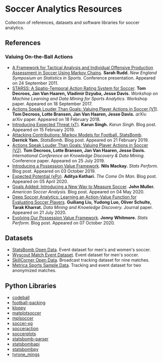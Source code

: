 # Soccer Analytics Resources

Collection of references, datasets and software libraries for soccer analytics.

## References

### Valuing On-the-Ball Actions
* [A Framework for Tactical Analysis and Individual Offensive Production Assessment in Soccer Using Markov Chains](http://nessis.org/nessis11/rudd.pdf). **Sarah Rudd.** *New England Symposium on Statistics in Sports.* Conference presentation. Appeared on 24 September 2011.
* [STARSS: A Spatio-Temporal Action Rating System for Soccer](https://lirias.kuleuven.be/retrieve/465691). **Tom Decroos, Jan Van Haaren, Vladimir Dzyuba, Jesse Davis.** *Workshop on Machine Learning and Data Mining for Sports Analytics.* Workshop paper. Appeared on 18 September 2017.
* [Actions Speak Louder Than Goals: Valuing Player Actions in Soccer (V1)](https://arxiv.org/pdf/1802.07127v1). **Tom Decroos, Lotte Bransen, Jan Van Haaren, Jesse Davis.** *arXiv.* arXiv paper. Appeared on 18 February 2018.
* [Introducing Expected Threat (xT)](https://karun.in/blog/expected-threat.html). **Karun Singh.** *Karun Singh.* Blog post. Appeared on 15 February 2019.
* [Attacking Contributions: Markov Models for Football. StatsBomb](https://statsbomb.com/2019/02/attacking-contributions-markov-models-for-football/). **Derrick Yam.** *StatsBomb.* Blog post. Appeared on 21 February 2019.
* [Actions Speak Louder Than Goals: Valuing Player Actions in Soccer (V2)](https://arxiv.org/pdf/1802.07127v2). **Tom Decroos, Lotte Bransen, Jan Van Haaren, Jesse Davis.** *International Conference on Knowledge Discovery & Data Mining.* Conference paper. Appeared on 25 July 2019.
* [Introducing a Possession Value Framework](https://www.statsperform.com/resource/introducing-a-possession-value-framework/). **Nils Mackay.** *Stats Perform.* Blog post. Appeared on 03 October 2019.
* [Expected Potential (xPo)](https://thecomeonman.github.io/xPo/). **Aditya Kothari.** *The Come On Man.* Blog post. Appeared on 05 April 2020.
* [Goals Added: Introducing a New Way to Measure Soccer](https://www.americansocceranalysis.com/home/2020/4/22/37ucr0d5urxxtryn2cfhzormdziphq). **John Muller.** *American Soccer Analysis.* Blog post. Appeared on 04 May 2020.
* [Deep Soccer Analytics: Learning an Action-Value Function for Evaluating Soccer Players](https://link.springer.com/article/10.1007/s10618-020-00705-9). **Guiliang Liu, Yudong Luo, Oliver Schulte, Tarak Kharrat.** *Data Mining and Knowledge Discovery.* Journal paper. Appeared on 21 July 2020.
* [Evolving Our Possession Value Framework](https://www.statsperform.com/resource/evolving-our-possession-value-framework/). **Jonny Whitmore.** *Stats Perform.* Blog post. Appeared on 07 October 2020.

## Datasets
* [StatsBomb Open Data](https://github.com/statsbomb/open-data). Event dataset for men's and women's soccer.
* [Wyscout Match Event Dataset](https://figshare.com/collections/Soccer_match_event_dataset/4415000). Event dataset for men's soccer.
* [SkillCorner Open Data](https://github.com/SkillCorner/opendata). Broadcast tracking dataset for nine matches.
* [Metrica Sports Sample Data](https://github.com/metrica-sports/sample-data). Tracking and event dataset for two anonymized matches.

## Python Libraries
* [codeball](https://github.com/metrica-sports/codeball)
* [football-packing](https://github.com/samirak93/Football-packing)
* [kloppy](https://github.com/PySport/kloppy/)
* [matplotsoccer](https://github.com/TomDecroos/matplotsoccer)
* [mplsoccer](https://github.com/andrewRowlinson/mplsoccer)
* [soccer-xg](https://github.com/ML-KULeuven/soccer_xg)
* [socceraction](https://github.com/ML-KULeuven/socceraction)
* [soccerplots](https://github.com/Slothfulwave612/soccerplots)
* [statsbomb-parser](https://github.com/imrankhan17/statsbomb-parser)
* [statsbombapi](https://github.com/Torvaney/statsbombapi)
* [statsbombpy](https://github.com/statsbomb/statsbombpy)
* [tyrone_mings](https://github.com/FCrSTATS/tyrone_mings)

